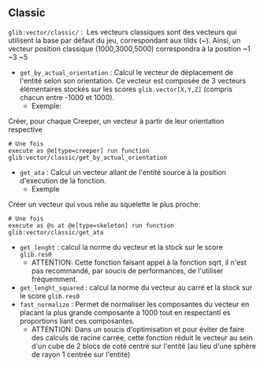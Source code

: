 ## **Classic**

`glib:vector/classic/` :  Les vecteurs classiques sont des vecteurs qui utilisent la base par défaut du jeu, correspondant aux tilds (\~). Ainsi, un vecteur position classique (1000,3000,5000) correspondra à la position \~1 \~3 \~5

* `get_by_actual_orientation` : Calcul le vecteur de déplacement de l'entité selon son orientation. Ce vecteur est composée de 3 vecteurs élémentaires stockés sur les scores `glib.vector[X,Y,Z]` (compris chacun entre -1000 et 1000).
  * Exemple:

Créer, pour chaque Creeper, un vecteur à partir de leur orientation respective

```
# Une fois
execute as @e[type=creeper] run function glib:vector/classic/get_by_actual_orientation
```

* `get_ata` : Calcul un vecteur allant de l'entité source à la position d'execution de la fonction.
  * Exemple

Créer un vecteur qui vous relie au squelette le plus proche:

```
# Une fois
execute as @s at @e[type=skeleton] run function glib:vector/classic/get_ata
```

* `get_lenght` : calcul la norme du vecteur et la stock sur le score `glib.res0`
  * ATTENTION: Cette fonction faisant appel à la fonction sqrt, il n'est pas recommandé, par soucis de performances, de l'utiliser fréquemment.
* `get_lenght_squared` : calcul la norme du vecteur au carré et la stock sur le score `glib.res0`
* `fast_normalize` : Permet de normaliser les composantes du vecteur en placant la plus grande composante à 1000 tout en respectantl es proportions liant ces composantes.
  * ATTENTION: Dans un soucis d'optimisation et pour éviter de faire des calculs de racine carrée, cette fonction réduit le vecteur au sein d'un cube de 2 blocs de coté centré sur l'entité (au lieu d'une sphère de rayon 1 centrée sur l'entité)